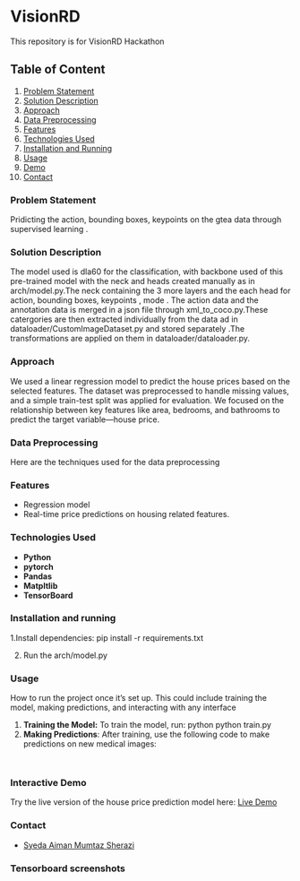 # VisionRD
This repository is for VisionRD Hackathon

## Table of Content
1. [Problem Statement](#ProblemStatement)
2. [Solution Description](#SolutionDescription)
3. [Approach](#Approach)
4. [Data Preprocessing](#DataPreprocessing)
5. [Features](#Features)
6. [Technologies Used](#TechnologiesUsed)
7. [Installation and Running](#installationandrunning)
8. [Usage](#Usage)
9. [Demo](#InteractiveDemo)
10. [Contact](#Contact)
   
   

### Problem Statement
Pridicting the action, bounding boxes, keypoints on the gtea data through supervised learning .


### Solution Description
The model used is dla60 for the classification, with backbone used of this pre-trained model  with the neck and heads created manually as in arch/model.py.The neck containing the 3 more layers and the each head for action, bounding boxes, keypoints , mode . The action data and the annotation data is merged in a json file through xml_to_coco.py.These catergories are then extracted individually from the data ad in dataloader/CustomImageDataset.py and stored separately .The transformations are applied on them in dataloader/dataloader.py.


### Approach
We used a linear regression model to predict the house prices based on the selected features. The dataset was preprocessed to handle missing values, and a simple train-test split was applied for evaluation. We focused on the relationship between key features like area, bedrooms, and bathrooms to predict the target variable—house price.

### Data Preprocessing
Here are the techniques used for the data preprocessing

### Features
- Regression model
- Real-time price predictions on housing related features.

### Technologies Used

- **Python**
- **pytorch**
- **Pandas**
- **Matpltlib**
- **TensorBoard**

### Installation and running
1.Install dependencies:
   pip install -r requirements.txt
   
2. Run the arch/model.py 
   

### Usage
How to run the project once it’s set up. This could include training the model, making predictions, and interacting with any interface
1. **Training the Model:**
      To train the model, run:
       python
      python train.py 
2. **Making Predictions**: After training, use the following code to make predictions on new medical images:
      ```import pandas as pd
      

### Interactive Demo
Try the live version of the house price prediction model here: 
[Live Demo](https://example.com)

### Contact
- [Syeda Aiman Mumtaz Sherazi](mailto:aimanmumtaz27@gmail.com)
  
### Tensorboard screenshots 


